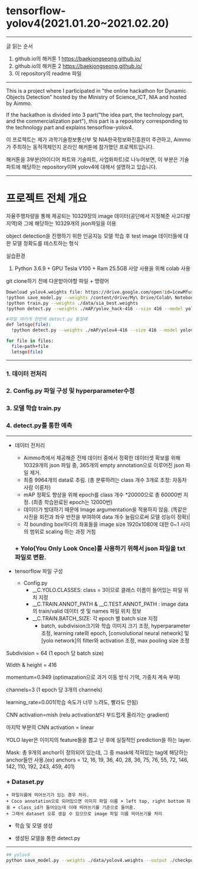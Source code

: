 # tensorflow-yolov4(2021.01.20~2021.02.20)

---
글 읽는 순서
1. github.io의 해커톤 1 https://baekjongseong.github.io/
2. github.io의 해커톤 2 https://baekjongseong.github.io/
3. 이 repository의 readme 파일
---

This is a project where I participated in "the online hackathon for Dynamic Objects Detection" hosted by the Ministry of Science_ICT, NIA and hosted by Aimmo.

If the hackathon is divided into 3 part("the idea part, the technology part, and the commercialization part"), this part is a repository corresponding to the technology part and explains tensorflow-yolov4.

이 프로젝트는 제가 과학기술정보통신부 및 NIA한국정보화진흥원이 주관하고, Aimmo가 주최하는 동적객체인지 온라인 해커톤에 참가했던 프로젝트입니다.

해커톤을 3부분(아이디어 파트와 기술파트, 사업화파트)로 나누어보면, 이 부분은 기술파트에 해당하는 repository이며 yolov4에 대해서 설명하고 있습니다.

------
# 프로젝트 전체 개요

자율주행차량을 통해 제공되는 10329장의 image 데이터(공단에서 지정해준 사고다발지역)와 그에 해당하는 10329개의 json파일을 이용

object detection을 진행하기 위한 인공지능 모델 학습 후 test image 데이터들에 대한 모델 정확도를 테스트하는 형식

실습환경
1. Python 3.6.9 + GPU Tesla V100 + Ram 25.5GB 사양 사용을 위해 colab 사용

git clone하기 전에 다운받아야할 파일 + 명령어
```bash
Download yolov4.weights file: https://drive.google.com/open?id=1cewMfusmPjYWbrnuJRuKhPMwRe_b9PaT
!python save_model.py --weights /content/drive/My\ Drive/Colab\ Notebooks/darknet/bin/darknet/backup_01/sia_best.weights --output ./mAP/yolov_hack-416 --input_size 416 --model yolov4
!python train.py --weights ./data/sia_best.weights
!python detect.py --weights ./mAP/yolov_hack-416 --size 416 --model yolov4 --image /content/ab.png

#파일 여러개 한번에 detect.py 돌릴떄
def letsgo(file):
  !python detect.py --weights ./mAP/yolov4-416 --size 416 --model yolov4 --image $file

for file in files:
  file=path+file
  letsgo(file)
```
------
### 1. 데이터 전처리
### 2. Config.py 파일 구성 및 hyperparameter수정
### 3. 모델 학습 train.py
### 4. detect.py를 통한 예측
---
+ 데이터 전처리
  + Aimmo측에서 제공해준 전체 데이터 중에서 정확한 데이터셋 확보를 위해 10329개의 json 파일 중, 365개의 empty annotation으로 이루어진 json 파일 제거. 
  + 최종 9964개의 data로 추림. (총 분류하려는 class 개수 3개로 조정: 자동차 사람 이륜차)
  + mAP 정확도 향상을 위해 epoch를 class 개수 *20000으로 총 60000번 지정. (최종 학습완료된 epoch는 12000번)
  + 데이터가 방대하기 때문에 Image argumentation을 적용하지 않음. (똑같은 사진을 회전과 좌우 반전을 부여하여 data 개수 늘림으로써 모델 성능이 정확)|
  + 각 bounding box마다의 좌표들을 image size 1920x1080에 대한 0~1 사이의 범위로 scaling 하는 과정 거침
  ### + Yolo(You Only Look Once)를 사용하기 위해서 json 파일을 txt 파일로 변환.

+ tensorflow 파일 구성
  + Config.py
    + __C.YOLO.CLASSES: class = 3이므로 클래스 이름이 들어있는 파일 위치 지정
    + __C.TRAIN.ANNOT_PATH & __C.TEST.ANNOT_PATH : image data의 train/valid 데이터 셋 및 names 파일 위치 정보
    + __C.TRAIN.BATCH_SIZE: 각 epoch 별 batch size 지정
	  + batch, subdivision크기와 학습 이미지 크기 조정, hyperparameter 조정, learning rate와 epoch, [convolutional neural network] 및 [yolo network]의 filter와 activation 조정, max pooling size 조정

Subdivision = 64 (1 epoch 당 batch size)

Width & height = 416

momentum=0.949 (optimazation으로 과거 이동 방식 기억, 가중치 계속 부여)

channels=3	(1 epoch 당 3개의 channels)

learning_rate=0.001(학습 속도가 너무 느려도, 빨라도 안됨)

CNN activation=mish (relu activation보다 부드럽게 올라가는 gradient)

마지막 부분의 CNN activation = linear

YOLO layer은 이미지의 feature들을 뽑고 난 후에 실질적인 prediction을 하는 layer. 

Mask: 총 9개의 anchor이 정의되어 있는데, 그 중 mask에 적혀있는 tag에 해당하는 anchor들만 사용.(ex) anchors = 12, 16, 19, 36, 40, 28, 36, 75, 76, 55, 72, 146, 142, 110, 192, 243, 459, 401)




  ### + Dataset.py
    + 파일이름에 띄어쓰기가 있는 경우 처리.
    + Coco annotation으로 되어있으면 이미지 파일 이름 + left top, right bottom 좌표 + class_id가 들어오는데 이때 띄어쓰기를 기준으로 들어옴.
    + 그래서 dataset 오류 생길 수 있으므로 image 파일 이름 띄어쓰기를 처리

+ 학습 및 모델 생성

+ 생성된 모델을 통한 detect.py

---

```bash
## yolov4
python save_model.py --weights ./data/yolov4.weights --output ./checkpoints/yolov4-416 --input_size 416 --model yolov4 

```


